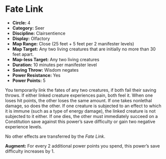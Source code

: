 # Fate Link

- **Circle:** 4
- **Category:** Seer
- **Discipline:** Clairsentience
- **Display:** Olfactory
- **Map Range:** Close (25 feet + 5 feet per 2 manifester levels)
- **Map Target:** Any two living creatures that are initially no more than 30 feet apart.
- **Map-less Target:** Any two living creatures
- **Duration:** 10 minutes per manifester level
- **Saving Throw:** Wisdom negates
- **Power Resistance:** Yes
- **Power Points:** 5

You temporarily link the fates of any two creatures, if both fail their saving throws. If either linked creature experiences pain, both feel it. When one loses hit points, the other loses the same amount. If one takes nonlethal damage, so does the other. If one creature is subjected to an effect to which it is immune (such as a type of energy damage), the linked creature is not subjected to it either. If one dies, the other must immediately succeed on a Constitution save against this power’s save difficulty or gain two negative experience levels.

No other effects are transferred by the *Fate Link*.

**Augment:** For every 2 additional power points you spend, this power’s save difficulty increases by 1.
